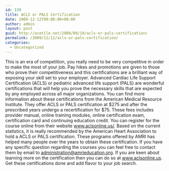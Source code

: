 ```yaml
---
id: 139
title: ACLS or PALS Certification
date: 2009-12-12T00:00:00+00:00
author: admin
layout: post
guid: http://acetile.net/2008/09/10/acls-or-pals-certification/
permalink: /2009/12/12/acls-or-pals-certification/
categories:
  - Uncategorized
---
```

This is an era of competition, you really need to be very competitive in order to make the most of your job. Pay hikes and promotions are given to those who prove their competitiveness and this certifications are a brilliant way of exposing your skill set to your employer. Advanced Cardiac Life Support Certification (ACLS) or pediatric advanced life support (PALS) are wonderful certifications that will help you prove the necessary skills that are expected by any employed across all major organizations. You can find more information about these certifications from the American Medical Resource Institute. They offer ACLS or PALS certification at $275 and after the prescribed years undergo a recertification for $75. These fees includes provider manual, online training modules, online certification exam, certification card and continuing education credit. You can register for the course online from their website www.aclsonline.us/. Based on the current statistics, it is really recommended by the American Heart Association to hold a ACLS or PALS certification. These programs offered by AMRI has helped many people over the years to obtain these certification. If you have any specific question regarding the courses you can feel free to contact them by email to administration@amrieducation.org. If you are keen about learning more on the certification then you can do so at www.aclsonline.us. Get these certifications done and add flavor to your job search.